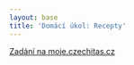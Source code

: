 ```yaml
---
layout: base
title: 'Domácí úkol: Recepty'
---
```


[Zadání na moje.czechitas.cz](https://moje.czechitas.cz/cs/udalosti/prehled/2248-html-a-css/domaci-ukol/733)
